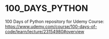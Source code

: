 # 100_DAYS_PYTHON
100 Days of Python repository for Udemy Course: https://www.udemy.com/course/100-days-of-code/learn/lecture/23154980#overview
